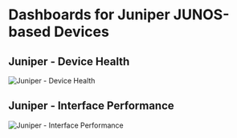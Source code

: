 # Dashboards for Juniper JUNOS-based Devices

## Juniper - Device Health

![Juniper - Device Health]()

## Juniper - Interface Performance

![Juniper - Interface Performance]()
